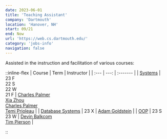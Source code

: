 ```yaml
---
date: 2023-06-01
title: 'Teaching Assistant'
company: 'Dartmouth'
location: 'Hanover, NH'
start: 09/21
end: Now
url: 'https://web.cs.dartmouth.edu/'
category: 'jobs-info'
navigation: false
---
```


Assisted in the instruction and facilitation
of various courses:

::inline-flex
| Course | Term | Instructor |
| :--- | ---: | :------- |
| [Systems][cs50] |  23 F <br/> 22 S <br/> 22 W <br/> 21 F | [Charles Palmer][charles-palmer] <br/> [Xia Zhou][xia-zhou] <br/> [Charles Palmer][charles-palmer] <br/> [Temi Prioleau][temi-prioleau] |
| [Database Systems][cs61] | 23 X | [Adam Goldstein][adam-goldstein] |
| [OOP][cs10] | 23 S <br/> 23 W | [Devin Balkcom][devin-balkcom] <br/> [Tim Pierson][timothy-pierson] |
<!-- | [Artificial Intelligence][cs76] | Fall '23 | [Devin Balkcom][devin-balkcom] | -->
::

[devin-balkcom]: https://web.cs.dartmouth.edu/people/devin-j-balkcom
[xia-zhou]: https://scholar.google.com/citations?user=t_DFZvgAAAAJ&hl=en
[charles-palmer]: https://web.cs.dartmouth.edu/people/charles-c-palmer
[temi-prioleau]: https://faculty-directory.dartmouth.edu/temiloluwa-o-prioleau
[timothy-pierson]: https://web.cs.dartmouth.edu/~tjp/
[adam-goldstein]: https://faculty-directory.dartmouth.edu/adam-goldstein

[cs50]: https://dartmouth.smartcatalogiq.com/current/orc/Departments-Programs-Undergraduate/Computer-Science/COSC-Computer-Science-Undergraduate/COSC-50
[cs10]: https://dartmouth.smartcatalogiq.com/current/orc/Departments-Programs-Undergraduate/Computer-Science/COSC-Computer-Science-Undergraduate/COSC-10
[cs61]: https://dartmouth.smartcatalogiq.com/current/orc/Departments-Programs-Undergraduate/Computer-Science/COSC-Computer-Science-Undergraduate/COSC-61
<!-- [cs76]: https://dartmouth.smartcatalogiq.com/current/orc/Departments-Programs-Undergraduate/Computer-Science/COSC-Computer-Science-Undergraduate/COSC-76 -->

